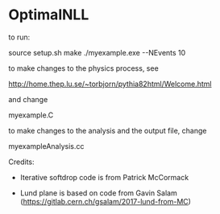 # OptimalNLL

to run:

source setup.sh
make
./myexample.exe --NEvents 10

to make changes to the physics process, see

http://home.thep.lu.se/~torbjorn/pythia82html/Welcome.html

and change

myexample.C

to make changes to the analysis and the output file, change

myexampleAnalysis.cc

Credits:

 - Iterative softdrop code is from Patrick McCormack

 - Lund plane is based on code from Gavin Salam (https://gitlab.cern.ch/gsalam/2017-lund-from-MC)